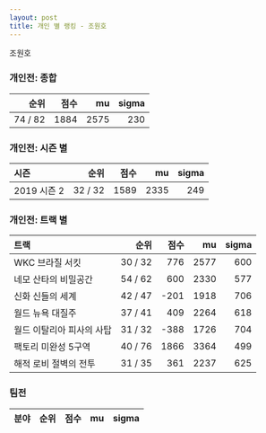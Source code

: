 ```yaml
---
layout: post
title: 개인 별 랭킹 - 조원호
---
```


조원호

### 개인전: 종합

| 순위 | 점수 | mu | sigma |
|---:|---:|---:|---:|
| 74 / 82 | 1884 | 2575 | 230 |

### 개인전: 시즌 별

| 시즌 | 순위 | 점수 | mu | sigma |
|:---|---:|---:|---:|---:|
| 2019 시즌 2 | 32 / 32 | 1589 | 2335 | 249 |

### 개인전: 트랙 별

| 트랙 | 순위 | 점수 | mu | sigma |
|:---|---:|---:|---:|---:|
| WKC 브라질 서킷 | 30 / 32 | 776 | 2577 | 600 |
| 네모 산타의 비밀공간 | 54 / 62 | 600 | 2330 | 577 |
| 신화 신들의 세계 | 42 / 47 | -201 | 1918 | 706 |
| 월드 뉴욕 대질주 | 37 / 41 | 409 | 2264 | 618 |
| 월드 이탈리아 피사의 사탑 | 31 / 32 | -388 | 1726 | 704 |
| 팩토리 미완성 5구역 | 40 / 76 | 1866 | 3364 | 499 |
| 해적 로비 절벽의 전투 | 31 / 35 | 361 | 2237 | 625 |

### 팀전

| 분야 | 순위 | 점수 | mu | sigma |
|:---|---:|---:|---:|---:|
